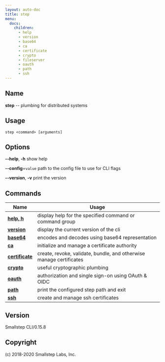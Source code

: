 ```yaml
---
layout: auto-doc
title: step
menu:
  docs:
    children:
      - help
      - version
      - base64
      - ca
      - certificate
      - crypto
      - fileserver
      - oauth
      - path
      - ssh
---
```


## Name
**step** -- plumbing for distributed systems

## Usage

```raw
step <command> [arguments]
```

## Options

**--help**, **-h**
show help

**--config**=`value`
path to the config file to use for CLI flags

**--version**, **-v**
print the version


## Commands


| Name | Usage |
|---|---|
| **[help, h](help/)** | display help for the specified command or command group |
| **[version](version/)** | display the current version of the cli |
| **[base64](base64/)** | encodes and decodes using base64 representation |
| **[ca](ca/)** | initialize and manage a certificate authority |
| **[certificate](certificate/)** | create, revoke, validate, bundle, and otherwise manage certificates |
| **[crypto](crypto/)** | useful cryptographic plumbing |
| **[oauth](oauth/)** | authorization and single sign-on using OAuth & OIDC |
| **[path](path/)** | print the configured step path and exit |
| **[ssh](ssh/)** | create and manage ssh certificates |


## Version

Smallstep CLI/0.15.8

## Copyright

(c) 2018-2020 Smallstep Labs, Inc.

